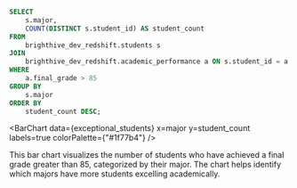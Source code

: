 ```sql exceptional_students
SELECT 
    s.major,
    COUNT(DISTINCT s.student_id) AS student_count
FROM 
    brighthive_dev_redshift.students s 
JOIN 
    brighthive_dev_redshift.academic_performance a ON s.student_id = a.student_id
WHERE 
    a.final_grade > 85
GROUP BY 
    s.major
ORDER BY 
    student_count DESC;
```

<BarChart
    data={exceptional_students}
    x=major
    y=student_count
    labels=true
    colorPalette={"#1f77b4"}
/>

This bar chart visualizes the number of students who have achieved a final grade greater than 85, categorized by their major. The chart helps identify which majors have more students excelling academically.

